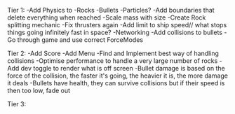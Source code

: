 Tier 1:
-Add Physics to
	-Rocks
	-Bullets
	-Particles?
-Add boundaries that delete everything when reached
-Scale mass with size
-Create Rock splitting mechanic
-Fix thrusters again
-Add limit to ship speed// what stops things going infinitely fast in space?
-Networking
-Add collisions to bullets
-Go through game and use correct ForceModes

Tier 2:
-Add Score
-Add Menu
-Find and Implement best way of handling collisions
-Optimise performance to handle a very large number of rocks
-Add dev toggle to render what is off screen
-Bullet damage is based on the force of the collision, the faster it's going, the heavier it is, the more damage it deals
-Bullets have health, they can survive collisions but if their speed is then too low, fade out


Tier 3:
